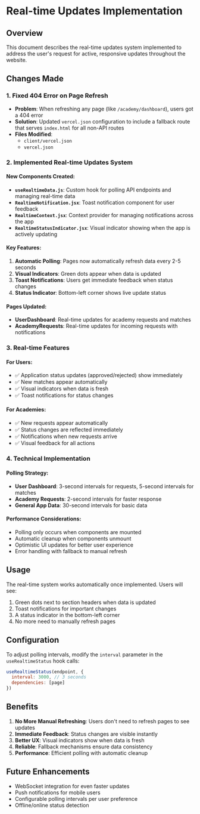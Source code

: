 # Real-time Updates Implementation

## Overview
This document describes the real-time updates system implemented to address the user's request for active, responsive updates throughout the website.

## Changes Made

### 1. Fixed 404 Error on Page Refresh
- **Problem**: When refreshing any page (like `/academy/dashboard`), users got a 404 error
- **Solution**: Updated `vercel.json` configuration to include a fallback route that serves `index.html` for all non-API routes
- **Files Modified**:
  - `client/vercel.json`
  - `vercel.json`

### 2. Implemented Real-time Updates System

#### New Components Created:
- **`useRealtimeData.js`**: Custom hook for polling API endpoints and managing real-time data
- **`RealtimeNotification.jsx`**: Toast notification component for user feedback
- **`RealtimeContext.jsx`**: Context provider for managing notifications across the app
- **`RealtimeStatusIndicator.jsx`**: Visual indicator showing when the app is actively updating

#### Key Features:
1. **Automatic Polling**: Pages now automatically refresh data every 2-5 seconds
2. **Visual Indicators**: Green dots appear when data is updated
3. **Toast Notifications**: Users get immediate feedback when status changes
4. **Status Indicator**: Bottom-left corner shows live update status

#### Pages Updated:
- **UserDashboard**: Real-time updates for academy requests and matches
- **AcademyRequests**: Real-time updates for incoming requests with notifications

### 3. Real-time Features

#### For Users:
- ✅ Application status updates (approved/rejected) show immediately
- ✅ New matches appear automatically
- ✅ Visual indicators when data is fresh
- ✅ Toast notifications for status changes

#### For Academies:
- ✅ New requests appear automatically
- ✅ Status changes are reflected immediately
- ✅ Notifications when new requests arrive
- ✅ Visual feedback for all actions

### 4. Technical Implementation

#### Polling Strategy:
- **User Dashboard**: 3-second intervals for requests, 5-second intervals for matches
- **Academy Requests**: 2-second intervals for faster response
- **General App Data**: 30-second intervals for basic data

#### Performance Considerations:
- Polling only occurs when components are mounted
- Automatic cleanup when components unmount
- Optimistic UI updates for better user experience
- Error handling with fallback to manual refresh

## Usage

The real-time system works automatically once implemented. Users will see:
1. Green dots next to section headers when data is updated
2. Toast notifications for important changes
3. A status indicator in the bottom-left corner
4. No more need to manually refresh pages

## Configuration

To adjust polling intervals, modify the `interval` parameter in the `useRealtimeStatus` hook calls:

```javascript
useRealtimeStatus(endpoint, {
  interval: 3000, // 3 seconds
  dependencies: [page]
})
```

## Benefits

1. **No More Manual Refreshing**: Users don't need to refresh pages to see updates
2. **Immediate Feedback**: Status changes are visible instantly
3. **Better UX**: Visual indicators show when data is fresh
4. **Reliable**: Fallback mechanisms ensure data consistency
5. **Performance**: Efficient polling with automatic cleanup

## Future Enhancements

- WebSocket integration for even faster updates
- Push notifications for mobile users
- Configurable polling intervals per user preference
- Offline/online status detection
